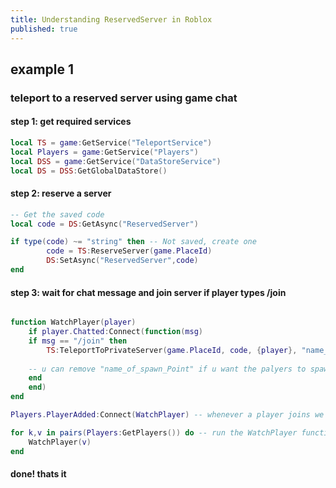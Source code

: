 ```yaml
---
title: Understanding ReservedServer in Roblox
published: true
---
```


## example 1

### teleport to a reserved server using game chat

#### step 1: get required services
```lua
local TS = game:GetService("TeleportService")
local Players = game:GetService("Players")
local DSS = game:GetService("DataStoreService")
local DS = DSS:GetGlobalDataStore()
```

#### step 2: reserve a server
```lua
-- Get the saved code
local code = DS:GetAsync("ReservedServer")

if type(code) ~= "string" then -- Not saved, create one
        code = TS:ReserveServer(game.PlaceId)
        DS:SetAsync("ReservedServer",code)
end
```

#### step 3: wait for chat message and join server if player types /join
```lua

function WatchPlayer(player)
    if player.Chatted:Connect(function(msg)
	if msg == "/join" then
	    TS:TeleportToPrivateServer(game.PlaceId, code, {player}, "name_of_spawn_point") -- teleport to the private server
	
	-- u can remove "name_of_spawn_Point" if u want the palyers to spawn in the default location of the private server
	end
    end)
end

Players.PlayerAdded:Connect(WatchPlayer) -- whenever a player joins we want to watch all his messages using the WatchPlayer function

for k,v in pairs(Players:GetPlayers()) do -- run the WatchPlayer function on every player in the current server
    WatchPlayer(v)
end
```

#### done! thats it

